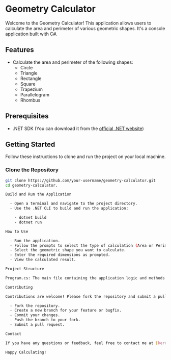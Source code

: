 # Geometry Calculator

Welcome to the Geometry Calculator! This application allows users to calculate the area and perimeter of various geometric shapes. It's a console application built with C#.

## Features

- Calculate the area and perimeter of the following shapes:
  - Circle
  - Triangle
  - Rectangle
  - Square
  - Trapezium
  - Parallelogram
  - Rhombus

## Prerequisites

- .NET SDK (You can download it from the [official .NET website](https://dotnet.microsoft.com/download))

## Getting Started

Follow these instructions to clone and run the project on your local machine.

### Clone the Repository

```sh
git clone https://github.com/your-username/geometry-calculator.git
cd geometry-calculator.

Build and Run the Application

  - Open a terminal and navigate to the project directory.
  - Use the .NET CLI to build and run the application:

    - dotnet build
    - dotnet run

How to Use

  - Run the application.
  - Follow the prompts to select the type of calculation (Area or Perimeter).
  - Select the geometric shape you want to calculate.
  - Enter the required dimensions as prompted.
  - View the calculated result.

Project Structure

Program.cs: The main file containing the application logic and methods for calculating the area and perimeter of various shapes.

Contributing

Contributions are welcome! Please fork the repository and submit a pull request with your changes.

  - Fork the repository.
  - Create a new branch for your feature or bugfix.
  - Commit your changes.
  - Push the branch to your fork.
  - Submit a pull request.

Contact

If you have any questions or feedback, feel free to contact me at [kerolosamiel4@gmail.com].

Happy Calculating!
```
